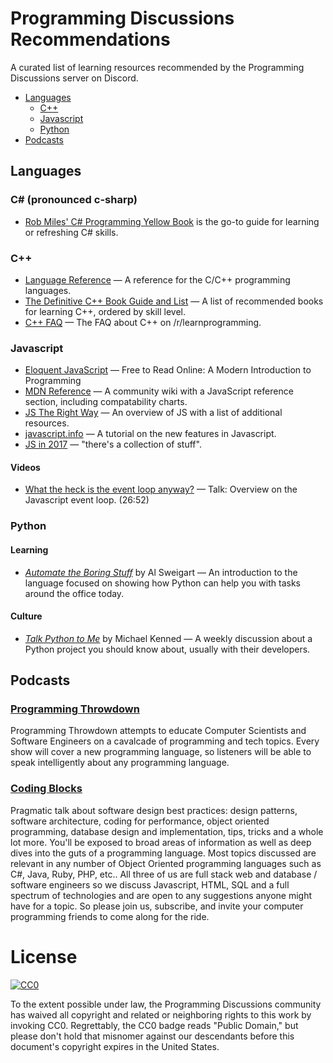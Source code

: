 # Programming Discussions Recommendations
A curated list of learning resources recommended by the Programming Discussions server on Discord.

- [Languages](#languages)
  - [C++](#c)
  - [Javascript](#javascript)
  - [Python](#python)
- [Podcasts](#podcasts)

## Languages
### C# (pronounced c-sharp)
* [Rob Miles' C# Programming Yellow Book](http://www.robmiles.com/c-yellow-book/) is the go-to guide for learning or refreshing C# skills. 

### C++
* [Language Reference](http://en.cppreference.com/w/) &mdash; A reference for the C/C++ programming languages.
* [The Definitive C++ Book Guide and List](http://stackoverflow.com/a/388282) &mdash; A list of recommended books for learning C++, ordered by skill level.
* [C++ FAQ](https://reddit.com/r/learnprogramming/wiki/faq_cpp) &mdash; The FAQ about C++ on /r/learnprogramming.

### Javascript
* [Eloquent JavaScript](http://eloquentjavascript.net/) &mdash; Free to Read Online: A Modern Introduction to Programming
* [MDN Reference](https://developer.mozilla.org/en-US/docs/Web/JavaScript) &mdash; A community wiki with a JavaScript reference section, including compatability charts.
* [JS The Right Way](http://jstherightway.org/) &mdash; An overview of JS with a list of additional resources.
* [javascript.info](javascript.info) &mdash; A tutorial on the new features in Javascript.
* [JS in 2017](https://medium.freecodecamp.org/what-to-learn-in-2017-if-youre-a-frontend-developer-b6cfef46effd) &mdash; "there's a collection of stuff".
#### Videos
* [What the heck is the event loop anyway?](https://youtu.be/8aGhZQkoFbQ) &mdash; Talk: Overview on the Javascript event loop. (26:52)

### Python
#### Learning
* [*Automate the Boring Stuff*](http://automatetheboringstuff.com) by Al
  Sweigart &mdash; An introduction to the language focused on showing how Python
  can help you with tasks around the office today.
#### Culture
* [*Talk Python to Me*](https://talkpython.fm) by Michael Kenned &mdash;
  A weekly discussion about a Python project you should know about, usually with
  their developers.

## Podcasts

### [Programming Throwdown](http://www.programmingthrowdown.com/)
Programming Throwdown attempts to educate Computer Scientists and Software Engineers on a cavalcade of programming and tech topics. Every show will cover a new programming language, so listeners will be able to speak intelligently about any programming language.

### [Coding Blocks](https://www.codingblocks.net/)
Pragmatic talk about software design best practices: design patterns, software architecture, coding for performance, object oriented programming, database design and implementation, tips, tricks and a whole lot more. You'll be exposed to broad areas of information as well as deep dives into the guts of a programming language. Most topics discussed are relevant in any number of Object Oriented programming languages such as C#, Java, Ruby, PHP, etc.. All three of us are full stack web and database / software engineers so we discuss Javascript, HTML, SQL and a full spectrum of technologies and are open to any suggestions anyone might have for a topic. So please join us, subscribe, and invite your computer programming friends to come along for the ride.

# License
[![CC0](http://mirrors.creativecommons.org/presskit/buttons/88x31/svg/cc-zero.svg)](https://creativecommons.org/publicdomain/zero/1.0/)

To the extent possible under law, the Programming Discussions community has
waived all copyright and related or neighboring rights to this work by invoking
CC0. Regrettably, the CC0 badge reads "Public Domain," but please don't hold
that misnomer against our descendants before this document's copyright expires
in the United States.

